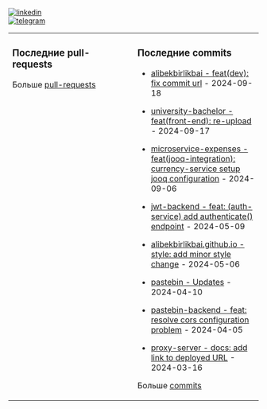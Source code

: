 [![linkedin](https://img.shields.io/badge/-Alibek_Birlikbai-161616?style=flat-square&labelColor=161616&logo=LinkedIn&logoColor=white&color=161616)](https://www.linkedin.com/in/alibek-birlikbai/)  
[![telegram](https://img.shields.io/badge/-@alibekbirlikbai-161616?style=flat-square&labelColor=161616&logo=Telegram&logoColor=white&color=161616)](https://t.me/alibekbirlikbai)


<table><tr>
<td valign="top" width="50%">

### Последние pull-requests
<!-- recent_pull_requests starts -->

<!-- recent_pull_requests ends -->
Больше [pull-requests](https://github.com/alibekbirlikbai/alibekbirlikbai/blob/main/md/pull_requests.md)

</td>


<td valign="top" width="50%">

### Последние commits
<!-- recent_commits starts -->
- [alibekbirlikbai - feat(dev): fix commit url](https://github.com/None/alibekbirlikbai/commit/d0c15638571d7ed8b75aeb565a1ced790658fe83) - 2024-09-18

- [university-bachelor - feat(front-end): re-upload](https://github.com/None/university-bachelor/commit/d6bddf0ce625bbc2882a7c122630615912c7fb81) - 2024-09-17

- [microservice-expenses - feat(jooq-integration): currency-service setup jooq configuration](https://github.com/None/microservice-expenses/commit/1bd69d192c3fa97a024ae322d9c3b1a413bd2d33) - 2024-09-06

- [jwt-backend - feat: (auth-service) add authenticate() endpoint](https://github.com/None/jwt-backend/commit/77d7064f9091f6e135295ed44f203647ffcfdb84) - 2024-05-09

- [alibekbirlikbai.github.io - style: add minor style change](https://github.com/None/alibekbirlikbai.github.io/commit/b2fe42d2c721fbe6485dcb80d5f31c64091a34ea) - 2024-05-06

- [pastebin - Updates](https://github.com/None/pastebin/commit/cc8addde9c7b162a693fcde84b5ce5b717a96e54) - 2024-04-10

- [pastebin-backend - feat: resolve cors configuration problem](https://github.com/None/pastebin-backend/commit/d3d1f3f2af371254075460dbf1be751d046866ab) - 2024-04-05

- [proxy-server - docs: add link to deployed URL](https://github.com/None/proxy-server/commit/150c67582b00233b8e7eb7b18a55e0e4f0f7efdc) - 2024-03-16
<!-- recent_commits ends -->
Больше [commits](https://github.com/alibekbirlikbai/alibekbirlikbai/blob/main/md/commits.md)

</td>

</tr></table>
